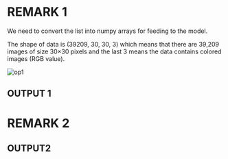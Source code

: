# REMARK 1

We need to convert the list into numpy arrays for feeding to the model.

The shape of data is (39209, 30, 30, 3) which means that there are 39,209 images of size 30×30 pixels and the last 3 means the data contains colored images (RGB value).

![op1](https://media.discordapp.net/attachments/1101944447740162058/1101944498566729728/op1.png?width=607&height=242)

## OUTPUT 1

# REMARK 2

## OUTPUT2
